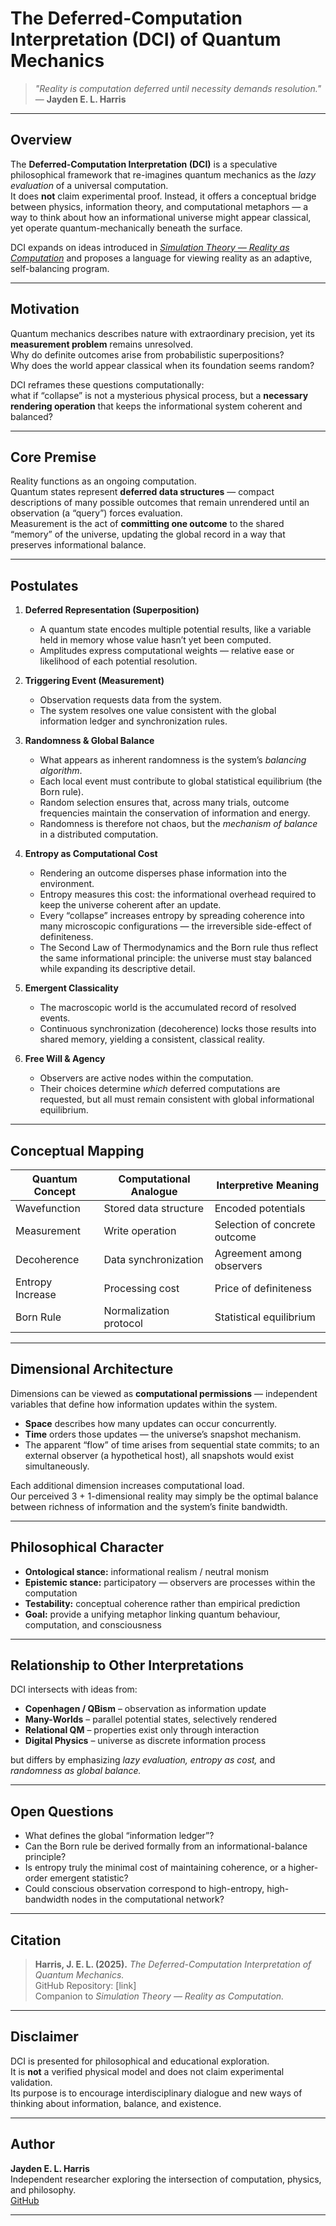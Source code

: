 # The Deferred-Computation Interpretation (DCI) of Quantum Mechanics

> *"Reality is computation deferred until necessity demands resolution."*  
> — **Jayden E. L. Harris**

---

## Overview

The **Deferred-Computation Interpretation (DCI)** is a speculative philosophical framework that re-imagines quantum mechanics as the *lazy evaluation* of a universal computation.  
It does **not** claim experimental proof. Instead, it offers a conceptual bridge between physics, information theory, and computational metaphors — a way to think about how an informational universe might appear classical, yet operate quantum-mechanically beneath the surface.

DCI expands on ideas introduced in *[Simulation Theory — Reality as Computation](../)* and proposes a language for viewing reality as an adaptive, self-balancing program.

---

## Motivation

Quantum mechanics describes nature with extraordinary precision, yet its **measurement problem** remains unresolved.  
Why do definite outcomes arise from probabilistic superpositions?  
Why does the world appear classical when its foundation seems random?

DCI reframes these questions computationally:  
what if “collapse” is not a mysterious physical process, but a **necessary rendering operation** that keeps the informational system coherent and balanced?

---

## Core Premise

Reality functions as an ongoing computation.  
Quantum states represent **deferred data structures** — compact descriptions of many possible outcomes that remain unrendered until an observation (a “query”) forces evaluation.  
Measurement is the act of **committing one outcome** to the shared “memory” of the universe, updating the global record in a way that preserves informational balance.

---

## Postulates

1. **Deferred Representation (Superposition)**  
   - A quantum state encodes multiple potential results, like a variable held in memory whose value hasn’t yet been computed.  
   - Amplitudes express computational weights — relative ease or likelihood of each potential resolution.

2. **Triggering Event (Measurement)**  
   - Observation requests data from the system.  
   - The system resolves one value consistent with the global information ledger and synchronization rules.

3. **Randomness & Global Balance**  
   - What appears as inherent randomness is the system’s *balancing algorithm*.  
   - Each local event must contribute to global statistical equilibrium (the Born rule).  
   - Random selection ensures that, across many trials, outcome frequencies maintain the conservation of information and energy.  
   - Randomness is therefore not chaos, but the *mechanism of balance* in a distributed computation.

4. **Entropy as Computational Cost**  
   - Rendering an outcome disperses phase information into the environment.  
   - Entropy measures this cost: the informational overhead required to keep the universe coherent after an update.  
   - Every “collapse” increases entropy by spreading coherence into many microscopic configurations — the irreversible side-effect of definiteness.  
   - The Second Law of Thermodynamics and the Born rule thus reflect the same informational principle: the universe must stay balanced while expanding its descriptive detail.

5. **Emergent Classicality**  
   - The macroscopic world is the accumulated record of resolved events.  
   - Continuous synchronization (decoherence) locks those results into shared memory, yielding a consistent, classical reality.

6. **Free Will & Agency**  
   - Observers are active nodes within the computation.  
   - Their choices determine *which* deferred computations are requested, but all must remain consistent with global informational equilibrium.

---

## Conceptual Mapping

| Quantum Concept | Computational Analogue | Interpretive Meaning |
|------------------|-----------------------|----------------------|
| Wavefunction | Stored data structure | Encoded potentials |
| Measurement | Write operation | Selection of concrete outcome |
| Decoherence | Data synchronization | Agreement among observers |
| Entropy Increase | Processing cost | Price of definiteness |
| Born Rule | Normalization protocol | Statistical equilibrium |

---

## Dimensional Architecture

Dimensions can be viewed as **computational permissions** — independent variables that define how information updates within the system.

- **Space** describes how many updates can occur concurrently.  
- **Time** orders those updates — the universe’s snapshot mechanism.  
- The apparent “flow” of time arises from sequential state commits; to an external observer (a hypothetical host), all snapshots would exist simultaneously.

Each additional dimension increases computational load.  
Our perceived 3 + 1-dimensional reality may simply be the optimal balance between richness of information and the system’s finite bandwidth.

---

## Philosophical Character

- **Ontological stance:** informational realism / neutral monism  
- **Epistemic stance:** participatory — observers are processes within the computation  
- **Testability:** conceptual coherence rather than empirical prediction  
- **Goal:** provide a unifying metaphor linking quantum behaviour, computation, and consciousness

---

## Relationship to Other Interpretations

DCI intersects with ideas from:

- **Copenhagen / QBism** – observation as information update  
- **Many-Worlds** – parallel potential states, selectively rendered  
- **Relational QM** – properties exist only through interaction  
- **Digital Physics** – universe as discrete information process  

but differs by emphasizing *lazy evaluation, entropy as cost,* and *randomness as global balance.*

---

## Open Questions

- What defines the global “information ledger”?  
- Can the Born rule be derived formally from an informational-balance principle?  
- Is entropy truly the minimal cost of maintaining coherence, or a higher-order emergent statistic?  
- Could conscious observation correspond to high-entropy, high-bandwidth nodes in the computational network?

---

## Citation

> **Harris, J. E. L. (2025).** *The Deferred-Computation Interpretation of Quantum Mechanics.*  
> GitHub Repository: [link]  
> Companion to *Simulation Theory — Reality as Computation.*

---

## Disclaimer

DCI is presented for philosophical and educational exploration.  
It is **not** a verified physical model and does not claim experimental validation.  
Its purpose is to encourage interdisciplinary dialogue and new ways of thinking about information, balance, and existence.

---

## Author

**Jayden E. L. Harris**  
Independent researcher exploring the intersection of computation, physics, and philosophy.  
[GitHub](https://github.com/Jayden-Harris)

---
